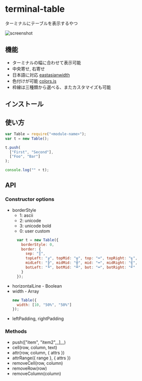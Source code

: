 terminal-table
==============
ターミナルにテーブルを表示するやつ

![screenshot](https://raw.githubusercontent.com/zaftzaft/terminal-table/master/img/screenshot.png)

## 機能
- ターミナルの幅に合わせて表示可能
- 中央寄せ, 右寄せ
- 日本語に対応 [eastasianwidth](https://github.com/komagata/eastasianwidth)
- 色付けが可能 [colors.js](https://github.com/marak/colors.js)
- 枠線は三種類から選べる、またカスタマイズも可能

## インストール

## 使い方
``` js
var Table = require("<module-name>");
var t = new Table();

t.push(
  ["First", "Second"],
  ["Foo", "Bar"]
);

console.log("" + t);
```

## API

### Constructor options
- borderStyle
  - 1: ascii
  - 2: unicode
  - 3: unicode bold
  - 0: user custom
  ``` js
    var t = new Table({
      borderStyle: 0,
      border: {
        sep: "║",
        topLeft: "╔", topMid: "╦", top: "═", topRight: "╗",
        midLeft: "╠", midMid: "╬", mid: "═", midRight: "╣",
        botLeft: "╚", botMid: "╩", bot: "═", botRight: "╝"
      }
    });
  ```
- horizontalLine - Boolean
- width - Array
  ``` js
  new Table({
    width: [10, "50%", "50%"]
  });
  ```
- leftPadding, rightPadding



### Methods
- push(["item", "item2",,,],,,)
- cell(row, column, text)
- attr(row, column, { attrs })
- attrRange({ range }, { attrs })
- removeCell(row, column)
- removeRow(row)
- removeColumn(column)
